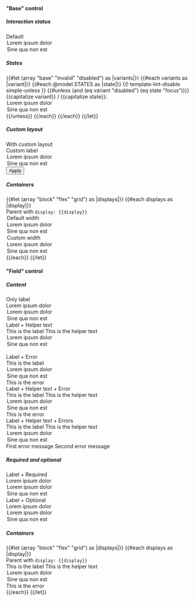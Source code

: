 <section data-test-percy data-section="showcase">
  

  <h4 class="dummy-h4">"Base" control</h4>
  <h5 class="dummy-h6">Interaction status</h5>
  <div class="dummy-form-select-base-sample">
    <div>
      <span class="dummy-text-small">Default</span>
      <br />
      <Hds::Form::Select::Base as |C|>
        <C.Options>
          <option>Lorem ipsum dolor</option>
          <option>Sine qua non est</option>
        </C.Options>
      </Hds::Form::Select::Base>
    </div>
  </div>
  <h5 class="dummy-h6">States</h5>
  <div class="dummy-form-select-grid-sample">
    {{#let (array "base" "invalid" "disabled") as |variants|}}
      {{#each variants as |variant|}}
        {{#each @model.STATES as |state|}}
          {{! template-lint-disable simple-unless }}
          {{#unless (and (eq variant "disabled") (eq state "focus"))}}
            <div>
              <span class="dummy-text-small">{{capitalize variant}} / {{capitalize state}}:</span>
              <br />
              <div class="dummy-form-select-sublist" mock-state-value={{state}} mock-state-selector="select">
                <Hds::Form::Select::Field
                  disabled={{if (eq variant "disabled") "disabled"}}
                  @isInvalid={{if (eq variant "invalid") true}}
                  as |F|
                >
                  <F.Options>
                    <option>Lorem ipsum dolor</option>
                    <option>Sine qua non est</option>
                  </F.Options>
                </Hds::Form::Select::Field>
              </div>
            </div>
          {{/unless}}
        {{/each}}
      {{/each}}
    {{/let}}
  </div>
  <h5 class="dummy-h6">Custom layout</h5>
  <div class="dummy-form-select-base-sample">
    <div>
      <span class="dummy-text-small">With custom layout</span>
      <br />
      <div class="dummy-form-select-custom-layout">
        <label for="my-custom-select-example">Custom label</label>
        <Hds::Form::Select::Base id="my-custom-select-example" as |C|>
          <C.Options>
            <option>Lorem ipsum dolor</option>
            <option>Sine qua non est</option>
          </C.Options>
        </Hds::Form::Select::Base>
        <button type="button">Apply</button>
      </div>
    </div>
  </div>
  <h5 class="dummy-h5">Containers</h5>
  <div class="dummy-form-select-containers">
    {{#let (array "block" "flex" "grid") as |displays|}}
      {{#each displays as |display|}}
        <div>
          <span class="dummy-text-small">Parent with <code class="dummy-code">display: {{display}}</code></span>
          <br />
          <div class="dummy-form-select-sublist">
            <div class="dummy-form-select-containers__{{display}}">
              <Hds::Form::Select::Base as |C|>
                <C.Options>
                  <option>Default width</option>
                  <option>Lorem ipsum dolor</option>
                  <option>Sine qua non est</option>
                </C.Options>
              </Hds::Form::Select::Base>
            </div>
            <div class="dummy-form-select-containers__{{display}}">
              <Hds::Form::Select::Base @width="248px" as |C|>
                <C.Options>
                  <option>Custom width</option>
                  <option>Lorem ipsum dolor</option>
                  <option>Sine qua non est</option>
                </C.Options>
              </Hds::Form::Select::Base>
            </div>
          </div>
        </div>
      {{/each}}
    {{/let}}
  </div>

  <h4 class="dummy-h4">"Field" control</h4>
  <h5 class="dummy-h5">Content</h5>
  <div class="dummy-form-select-grid-sample">
    <div>
      <span class="dummy-text-small">Only label</span>
      <br />
      <Hds::Form::Select::Field as |F|>
        <F.Label>Lorem ipsum dolor</F.Label>
        <F.Options>
          <option>Lorem ipsum dolor</option>
          <option>Sine qua non est</option>
        </F.Options>
      </Hds::Form::Select::Field>
    </div>
    <div>
      <span class="dummy-text-small">Label + Helper text</span>
      <br />
      <Hds::Form::Select::Field as |F|>
        <F.Label>This is the label</F.Label>
        <F.HelperText>This is the helper text</F.HelperText>
        <F.Options>
          <option>Lorem ipsum dolor</option>
          <option>Sine qua non est</option>
        </F.Options>
      </Hds::Form::Select::Field>
    </div>
  </div>
  <br />
  <div class="dummy-form-select-grid-sample">
    <div>
      <span class="dummy-text-small">Label + Error</span>
      <br />
      <Hds::Form::Select::Field @isInvalid={{true}} as |F|>
        <F.Label>This is the label</F.Label>
        <F.Options>
          <option>Lorem ipsum dolor</option>
          <option>Sine qua non est</option>
        </F.Options>
        <F.Error>This is the error</F.Error>
      </Hds::Form::Select::Field>
    </div>
    <div>
      <span class="dummy-text-small">Label + Helper text + Error</span>
      <br />
      <Hds::Form::Select::Field @isInvalid={{true}} as |F|>
        <F.Label>This is the label</F.Label>
        <F.HelperText>This is the helper text</F.HelperText>
        <F.Options>
          <option>Lorem ipsum dolor</option>
          <option>Sine qua non est</option>
        </F.Options>
        <F.Error>This is the error</F.Error>
      </Hds::Form::Select::Field>
    </div>
    <div>
      <span class="dummy-text-small">Label + Helper text + Errors</span>
      <br />
      <Hds::Form::Select::Field @isInvalid={{true}} as |F|>
        <F.Label>This is the label</F.Label>
        <F.HelperText>This is the helper text</F.HelperText>
        <F.Options>
          <option>Lorem ipsum dolor</option>
          <option>Sine qua non est</option>
        </F.Options>
        <F.Error as |E|>
          <E.Message>First error message</E.Message>
          <E.Message>Second error message</E.Message>
        </F.Error>
      </Hds::Form::Select::Field>
    </div>
  </div>
  <h5 class="dummy-h5">Required and optional</h5>
  <div class="dummy-form-select-grid-sample">
    <div>
      <span class="dummy-text-small">Label + Required</span>
      <br />
      <Hds::Form::Select::Field @isRequired={{true}} as |F|>
        <F.Label>Lorem ipsum dolor</F.Label>
        <F.Options>
          <option>Lorem ipsum dolor</option>
          <option>Sine qua non est</option>
        </F.Options>
      </Hds::Form::Select::Field>
    </div>
    <div>
      <span class="dummy-text-small">Label + Optional</span>
      <br />
      <Hds::Form::Select::Field @isOptional={{true}} as |F|>
        <F.Label>Lorem ipsum dolor</F.Label>
        <F.Options>
          <option>Lorem ipsum dolor</option>
          <option>Sine qua non est</option>
        </F.Options>
      </Hds::Form::Select::Field>
    </div>
  </div>
  <h5 class="dummy-h5">Containers</h5>
  <div class="dummy-form-select-containers">
    {{#let (array "block" "flex" "grid") as |displays|}}
      {{#each displays as |display|}}
        <div>
          <span class="dummy-text-small">Parent with <code class="dummy-code">display: {{display}}</code></span>
          <br />
          <div class="dummy-form-select-containers__{{display}}">
            <Hds::Form::Select::Field @isInvalid={{true}} as |F|>
              <F.Label>This is the label</F.Label>
              <F.HelperText>This is the helper text</F.HelperText>
              <F.Options>
                <option>Lorem ipsum dolor</option>
                <option>Sine qua non est</option>
              </F.Options>
              <F.Error>This is the error</F.Error>
            </Hds::Form::Select::Field>
          </div>
        </div>
      {{/each}}
    {{/let}}
  </div>

</section>